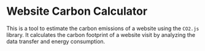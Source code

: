 # Website Carbon Calculator

This is a tool to estimate the carbon emissions of a website using the `CO2.js` library. It calculates the carbon footprint of a website visit by analyzing the data transfer and energy consumption.
